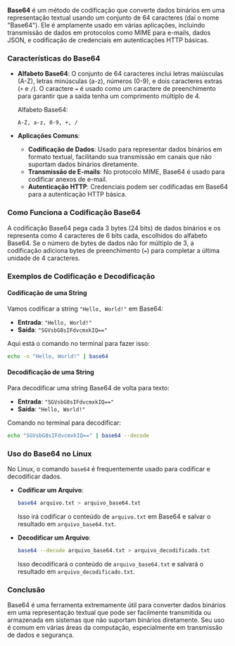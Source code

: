 **Base64** é um método de codificação que converte dados binários em uma representação textual usando um conjunto de 64 caracteres (daí o nome "Base64"). Ele é amplamente usado em várias aplicações, incluindo transmissão de dados em protocolos como MIME para e-mails, dados JSON, e codificação de credenciais em autenticações HTTP básicas.

### Características do Base64

- **Alfabeto Base64**: O conjunto de 64 caracteres inclui letras maiúsculas (A-Z), letras minúsculas (a-z), números (0-9), e dois caracteres extras (`+` e `/`). O caractere `=` é usado como um caractere de preenchimento para garantir que a saída tenha um comprimento múltiplo de 4.
  
  Alfabeto Base64:
  ```
  A-Z, a-z, 0-9, +, /
  ```

- **Aplicações Comuns**:
  - **Codificação de Dados**: Usado para representar dados binários em formato textual, facilitando sua transmissão em canais que não suportam dados binários diretamente.
  - **Transmissão de E-mails**: No protocolo MIME, Base64 é usado para codificar anexos de e-mail.
  - **Autenticação HTTP**: Credenciais podem ser codificadas em Base64 para a autenticação HTTP básica.

### Como Funciona a Codificação Base64

A codificação Base64 pega cada 3 bytes (24 bits) de dados binários e os representa como 4 caracteres de 6 bits cada, escolhidos do alfabeto Base64. Se o número de bytes de dados não for múltiplo de 3, a codificação adiciona bytes de preenchimento (`=`) para completar a última unidade de 4 caracteres.

### Exemplos de Codificação e Decodificação

#### Codificação de uma String

Vamos codificar a string `"Hello, World!"` em Base64:

- **Entrada**: `"Hello, World!"`
- **Saída**: `"SGVsbG8sIFdvcmxkIQ=="`

Aqui está o comando no terminal para fazer isso:

```bash
echo -n "Hello, World!" | base64
```

#### Decodificação de uma String

Para decodificar uma string Base64 de volta para texto:

- **Entrada**: `"SGVsbG8sIFdvcmxkIQ=="`
- **Saída**: `"Hello, World!"`

Comando no terminal para decodificar:

```bash
echo "SGVsbG8sIFdvcmxkIQ==" | base64 --decode
```

### Uso do Base64 no Linux

No Linux, o comando `base64` é frequentemente usado para codificar e decodificar dados.

- **Codificar um Arquivo**:

  ```bash
  base64 arquivo.txt > arquivo_base64.txt
  ```

  Isso irá codificar o conteúdo de `arquivo.txt` em Base64 e salvar o resultado em `arquivo_base64.txt`.

- **Decodificar um Arquivo**:

  ```bash
  base64 --decode arquivo_base64.txt > arquivo_decodificado.txt
  ```

  Isso decodificará o conteúdo de `arquivo_base64.txt` e salvará o resultado em `arquivo_decodificado.txt`.

### Conclusão

Base64 é uma ferramenta extremamente útil para converter dados binários em uma representação textual que pode ser facilmente transmitida ou armazenada em sistemas que não suportam binários diretamente. Seu uso é comum em várias áreas da computação, especialmente em transmissão de dados e segurança.